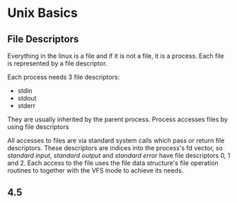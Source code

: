 # Unix Basics

## File Descriptors
Everything in the linux is a file and if it is not a file, it is a process. Each file is represented by a file descriptor.

Each process needs 3 file descriptors:
- stdin
- stdout
- stderr

They are usually inherited by the parent process. Process accesses files by using file descriptors


All accesses to files are via standard system calls which pass or return file descriptors. These descriptors are indices into the process's fd vector, so _standard input_, _standard output_ and _standard error_ have file descriptors 0, 1 and 2. Each access to the file uses the file data structure's file operation routines to together with the VFS inode to achieve its needs.

## 4.5